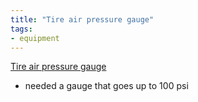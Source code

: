```yaml
---
title: "Tire air pressure gauge"
tags:
- equipment
---
```

[Tire air pressure gauge](https://www.amazon.com/dp/B0748223DR/ref=nosim?tag=ffwf0f-20)
- needed a gauge that goes up to 100 psi
